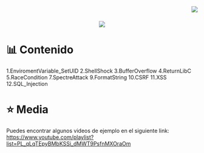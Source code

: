 
<img align="right" src="https://visitor-badge.laobi.icu/badge?page_id=zumrudu-anka.zumrudu-anka">

<h1 align="center">
  <a href="https://git.io/typing-svg">
    <img src="https://readme-typing-svg.herokuapp.com/?lines=Hello,+There!+;This+is+Angel+Loayza...;Nice+to+meet+you!&center=true&size=30">
  </a>
</h1>

# 📊 Contenido
1.EnviromentVariable_SetUID
2.ShellShock
3.BufferOverflow
4.ReturnLibC
5.RaceCondition
7.SpectreAttack
9.FormatString
10.CSRF
11.XSS
12.SQL_Injection

# ⭐ Media
Puedes encontrar algunos videos de ejemplo en el siguiente link: https://www.youtube.com/playlist?list=PL_qLqTEpyBMbKSSi_dMWT9PsfnMXOraOm
